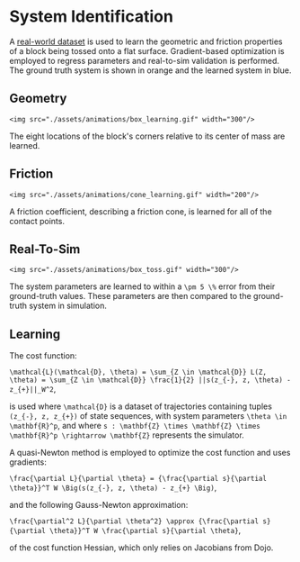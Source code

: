 # System Identification

A [real-world dataset](https://github.com/DAIRLab/contact-nets/tree/main/data) is used to learn the geometric and friction properties of a block being tossed onto a flat surface. Gradient-based optimization is employed to regress parameters and real-to-sim validation is performed. The ground truth system is shown in orange and the learned system in blue.

## Geometry 

```@raw html
<img src="./assets/animations/box_learning.gif" width="300"/>
```

The eight locations of the block's corners relative to its center of mass are learned.

## Friction 

```@raw html
<img src="./assets/animations/cone_learning.gif" width="200"/>
```

A friction coefficient, describing a friction cone, is learned for all of the contact points.

## Real-To-Sim 

```@raw html
<img src="./assets/animations/box_toss.gif" width="300"/>
```

The system parameters are learned to within a ``\pm 5 \%`` error from their ground-truth values. These parameters are then compared to the ground-truth system in simulation.

## Learning 

The cost function: 

``\mathcal{L}(\mathcal{D}, \theta) = \sum_{Z \in \mathcal{D}} L(Z, \theta) = \sum_{Z \in \mathcal{D}} \frac{1}{2} ||s(z_{-}, z, \theta) - z_{+}||_W^2``,

is used where ``\mathcal{D}`` is a dataset of trajectories containing tuples ``(z_{-}, z, z_{+})`` of state sequences, with system parameters ``\theta \in \mathbf{R}^p``, and where ``s : \mathbf{Z} \times \mathbf{Z} \times \mathbf{R}^p \rightarrow \mathbf{Z}`` represents the simulator.

A quasi-Newton method is employed to optimize the cost function and uses gradients:

``\frac{\partial L}{\partial \theta} = {\frac{\partial s}{\partial \theta}}^T W \Big(s(z_{-}, z, \theta) - z_{+} \Big)``,

and the following Gauss-Newton approximation: 

``\frac{\partial^2 L}{\partial \theta^2} \approx {\frac{\partial s}{\partial \theta}}^T W \frac{\partial s}{\partial \theta}``,

of the cost function Hessian, which only relies on Jacobians from Dojo.
